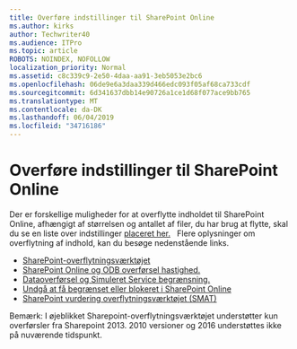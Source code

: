 ```yaml
---
title: Overføre indstillinger til SharePoint Online
ms.author: kirks
author: Techwriter40
ms.audience: ITPro
ms.topic: article
ROBOTS: NOINDEX, NOFOLLOW
localization_priority: Normal
ms.assetid: c8c339c9-2e50-4daa-aa91-3eb5053e2bc6
ms.openlocfilehash: 06de9e6a3daa339d466edc093f05af68ca733cdf
ms.sourcegitcommit: 6d341637dbb14e90726a1ce1d68f077ace9bb765
ms.translationtype: MT
ms.contentlocale: da-DK
ms.lasthandoff: 06/04/2019
ms.locfileid: "34716186"
---
```

# <a name="migrate-options-to-sharepoint-online"></a>Overføre indstillinger til SharePoint Online

<p>Der er forskellige muligheder for at overflytte indholdet til SharePoint Online, afhængigt af størrelsen og antallet af filer, du har brug at flytte, skal du se en liste over indstillinger <a href="https://docs.microsoft.com/en-us/sharepointmigration/migrate-to-sharepoint-online">placeret her.</a> &nbsp; Flere oplysninger om overflytning af indhold, kan du besøge nedenstående links.</p> <ul> <li><a href="https://docs.microsoft.com/en-us/sharepointmigration/introducing-the-sharepoint-migration-tool">SharePoint-overflytningsværktøjet</a></li> <li><a href="https://docs.microsoft.com/en-us/sharepointmigration/sharepoint-online-and-onedrive-migration-speed">SharePoint Online og ODB overførsel hastighed.</a></li> <li><a href="https://blogs.technet.microsoft.com/sposupport/2017/08/12/data-migration-and-spo-service-throttling/">Dataoverførsel og Simuleret Service begrænsning.</a></li> <li><a href="https://docs.microsoft.com/en-us/sharepoint/dev/general-development/how-to-avoid-getting-throttled-or-blocked-in-sharepoint-online">Undgå at få begrænset eller blokeret i SharePoint Online</a></li> <li><a href="https://www.microsoft.com/en-us/download/details.aspx?id=53598&amp;751be11f-ede8-5a0c-058c-2ee190a24fa6=True">SharePoint vurdering overflytningsværktøjet (SMAT)</a></li> </ul> <p>Bemærk: I øjeblikket Sharepoint-overflytningsværktøjet understøtter kun overførsler fra Sharepoint 2013. 2010 versioner og 2016 understøttes ikke på nuværende tidspunkt.</p>

